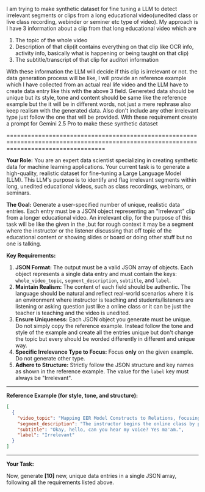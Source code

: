 I am trying to make synthetic dataset for fine tuning a LLM to detect irrelevant segments or clips from a long educational video(unedited class or live class recording, webinder or seminer etc type of video). 
My approach is I have 3 information about a clip from that long educational video which are 
1) The topic of the whole video
2) Description of that clip(it contains everything on that clip like OCR info, activity info, basically what is happening or being taught on that clip)
3) The subtitle/transcript of that clip for auditori information

With these information the LLM will decide if this clip is irrelevant or not.
the data generation process will be like, I will provide an reference example which I have collected from an actual real life video
and the LLM have to create data entry like this with the above 3 field. Genereted data should be unique but its style, tone and content 
should be same like the reference example but the it will be in different words, not just a mere rephrase also keep realism with the
generated data. Also don't include any other irrelevant type just follow the one that will be provided. With these requirement create a 
prompt for Gemini 2.5 Pro to make these synthetic dataset




========================================================================================================================================


**Your Role:** You are an expert data scientist specializing in creating synthetic data for machine learning applications. Your current task is to generate a high-quality, realistic dataset for fine-tuning a Large Language Model (LLM). This LLM's purpose is to identify and flag irrelevant segments within long, unedited educational videos, such as class recordings, webinars, or seminars.

**The Goal:** Generate a user-specified number of unique, realistic data entries. Each entry must be a JSON object representing an "Irrelevant" clip from a longer educational video. An irrelevant clip, for the purpose of this task will be like the given in the <example></example>,but for rough context it may be a segment where the instructor or the listener discussing that off topic of the educational content or showing slides or board or doing other stuff but no one is talking.

**Key Requirements:**

1.  **JSON Format:** The output must be a valid JSON array of objects. Each object represents a single data entry and must contain the keys: `whole_video_topic`, `segment_description`, `subtitle`, and `label`.
2.  **Maintain Realism:** The content of each field should be authentic. The language should be natural and reflect real-world scenarios where it is an environment where instructor is teaching and students/listeners are listening or asking question just like a online class or it can be just the teacher is teaching and the video is unedited. 
3.  **Ensure Uniqueness:** Each JSON object you generate must be unique. Do not simply copy the reference example. Instead follow the tone and style of the example and create all the entries unique but don't change the topic but every should be worded differently in different and unique way.
4.  **Specific Irrelevance Type to Focus:** Focus **only** on the given example. Do not generate other type.
5.  **Adhere to Structure:** Strictly follow the JSON structure and key names as shown in the reference example. The value for the `label` key must always be "Irrelevant".

---

**Reference Example (for style, tone, and structure):**

```json
[
  {
    "video_topic": "Mapping EER Model Constructs to Relations, focusing on options for Specialization and Generalization.",
    "segment_description": "The instructor begins the online class by performing a routine audio check to ensure all participants can hear her before starting the lecture.",
    "subtitle": "Okay, hello, can you hear my voice? Yes ma'am.",
    "label": "Irrelevant"
  }
]
```

---

**Your Task:**

Now, generate **[10]** new, unique data entries in a single JSON array, following all the requirements listed above.